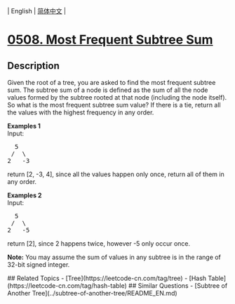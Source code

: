 
| English | [简体中文](README.md) |
# [0508. Most Frequent Subtree Sum](https://leetcode-cn.com/problems/most-frequent-subtree-sum/)
## Description
<p>
Given the root of a tree, you are asked to find the most frequent subtree sum. The subtree sum of a node is defined as the sum of all the node values formed by the subtree rooted at that node (including the node itself). So what is the most frequent subtree sum value? If there is a tie, return all the values with the highest frequency in any order.
</p>

<p><b>Examples 1</b><br>
Input:
<pre>
  5
 /  \
2   -3
</pre>
return [2, -3, 4], since all the values happen only once, return all of them in any order.
</p>

<p><b>Examples 2</b><br>
Input:
<pre>
  5
 /  \
2   -5
</pre>
return [2], since 2 happens twice, however -5 only occur once.
</p>

<p><b>Note:</b>
You may assume the sum of values in any subtree is in the range of 32-bit signed integer.
</p>
## Related Topics
- [Tree](https://leetcode-cn.com/tag/tree)
- [Hash Table](https://leetcode-cn.com/tag/hash-table)
## Similar Questions
- [Subtree of Another Tree](../subtree-of-another-tree/README_EN.md)

